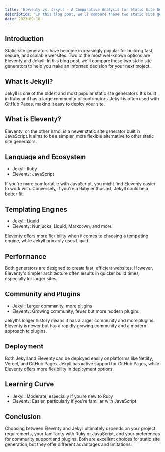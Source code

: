 ```yaml
---
title: 'Eleventy vs. Jekyll - A Comparative Analysis for Static Site Generators'
description: "In this blog post, we'll compare these two static site generators to help you make an informed decision for your next project."
date: 2023-09-18
---
```


## Introduction

Static site generators have become increasingly popular for building fast, secure, and scalable websites. Two of the most well-known options are Eleventy and Jekyll. In this blog post, we'll compare these two static site generators to help you make an informed decision for your next project.

## What is Jekyll?

Jekyll is one of the oldest and most popular static site generators. It's built in Ruby and has a large community of contributors. Jekyll is often used with GitHub Pages, making it easy to deploy your site.

## What is Eleventy?

Eleventy, on the other hand, is a newer static site generator built in JavaScript. It aims to be a simpler, more flexible alternative to other static site generators.

## Language and Ecosystem

- Jekyll: Ruby
- Eleventy: JavaScript

If you're more comfortable with JavaScript, you might find Eleventy easier to work with. Conversely, if you're a Ruby enthusiast, Jekyll could be a better fit.

## Templating Engines

- Jekyll: Liquid
- Eleventy: Nunjucks, Liquid, Markdown, and more.

Eleventy offers more flexibility when it comes to choosing a templating engine, while Jekyll primarily uses Liquid.

## Performance

Both generators are designed to create fast, efficient websites. However, Eleventy's simpler architecture often results in quicker build times, especially for larger sites.

## Community and Plugins

- Jekyll: Larger community, more plugins
- Eleventy: Growing community, fewer but more modern plugins

Jekyll's longer history means it has a larger community and more plugins. Eleventy is newer but has a rapidly growing community and a modern approach to plugins.

## Deployment

Both Jekyll and Eleventy can be deployed easily on platforms like Netlify, Vercel, and GitHub Pages. Jekyll has native support for GitHub Pages, while Eleventy offers more flexibility in deployment options.

## Learning Curve

- Jekyll: Moderate, especially if you're new to Ruby
- Eleventy: Easier, particularly if you're familiar with JavaScript

## Conclusion

Choosing between Eleventy and Jekyll ultimately depends on your project requirements, your familiarity with Ruby or JavaScript, and your preferences for community support and plugins. Both are excellent choices for static site generation, but they offer different advantages and limitations.